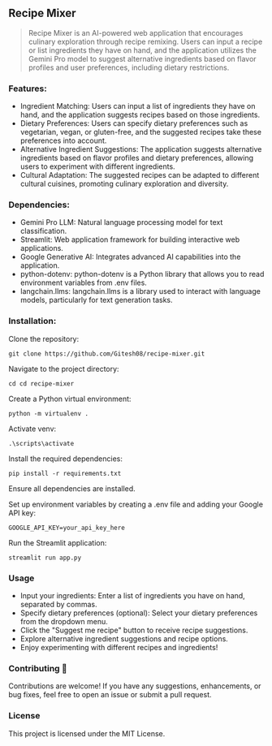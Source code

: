 ## Recipe Mixer
> Recipe Mixer is an AI-powered web application that encourages culinary exploration through recipe remixing. Users can input a recipe or list ingredients they have on hand, and the application utilizes the Gemini Pro model to suggest alternative ingredients based on flavor profiles and user preferences, including dietary restrictions.

### Features:
- Ingredient Matching: Users can input a list of ingredients they have on hand, and the application suggests recipes based on those ingredients.
- Dietary Preferences: Users can specify dietary preferences such as vegetarian, vegan, or gluten-free, and the suggested recipes take these preferences into account.
- Alternative Ingredient Suggestions: The application suggests alternative ingredients based on flavor profiles and dietary preferences, allowing users to experiment with different ingredients.
- Cultural Adaptation: The suggested recipes can be adapted to different cultural cuisines, promoting culinary exploration and diversity.

### Dependencies:
- Gemini Pro LLM: Natural language processing model for text classification.
- Streamlit: Web application framework for building interactive web applications.
- Google Generative AI: Integrates advanced AI capabilities into the application.
- python-dotenv: python-dotenv is a Python library that allows you to read environment variables from .env files.
- langchain.llms: langchain.llms is a library used to interact with language models, particularly for text generation tasks.

### Installation:

Clone the repository:
```
git clone https://github.com/Gitesh08/recipe-mixer.git
```

Navigate to the project directory:
```
cd cd recipe-mixer
```

Create a Python virtual environment:
```
python -m virtualenv . 
```

Activate venv:
```
.\scripts\activate
```

Install the required dependencies:
```
pip install -r requirements.txt
```
Ensure all dependencies are installed.

Set up environment variables by creating a .env file and adding your Google API key:
```
GOOGLE_API_KEY=your_api_key_here
```

Run the Streamlit application:
```
streamlit run app.py
```

### Usage
- Input your ingredients: Enter a list of ingredients you have on hand, separated by commas.
- Specify dietary preferences (optional): Select your dietary preferences from the dropdown menu.
- Click the "Suggest me recipe" button to receive recipe suggestions.
- Explore alternative ingredient suggestions and recipe options.
- Enjoy experimenting with different recipes and ingredients!


### Contributing :handshake:
Contributions are welcome! If you have any suggestions, enhancements, or bug fixes, feel free to open an issue or submit a pull request.


### License
This project is licensed under the MIT License.
